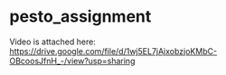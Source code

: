 # pesto_assignment

Video is attached here: 
https://drive.google.com/file/d/1wj5EL7jAjxobzjoKMbC-OBcoosJfnH_-/view?usp=sharing
